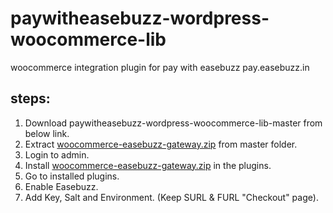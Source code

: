 # paywitheasebuzz-wordpress-woocommerce-lib
woocommerce integration plugin for pay with easebuzz pay.easebuzz.in
 
## steps:

1. Download paywitheasebuzz-wordpress-woocommerce-lib-master from below link.
2. Extract [woocommerce-easebuzz-gateway.zip](https://github.com/easebuzz/paywitheasebuzz-wordpress-woocommerce-lib/blob/master/woocommerce-easebuzz-gateway.zip) from master folder.
3. Login to admin.
4. Install [woocommerce-easebuzz-gateway.zip](https://github.com/easebuzz/paywitheasebuzz-wordpress-woocommerce-lib/blob/master/woocommerce-easebuzz-gateway.zip) in the plugins.
5. Go to  installed plugins.
6. Enable Easebuzz.
7. Add Key, Salt and Environment. (Keep SURL & FURL "Checkout" page).
